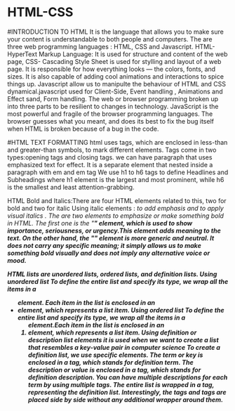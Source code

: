# HTML-CSS
#INTRODUCTION TO HTML
It is the language that allows you to make sure your content is understandable to both people and computers.
The are three web programming languages : HTML, CSS and Javascript. HTML-HyperText Markup Language: It is used for structure and content of the web page,
CSS- Cascading Style Sheet is used for stylling and layout of a web page. It is responsible for how everything looks — the colors, fonts, and sizes. It is also capable of adding cool animations and interactions to spice things up.
Javascript allow us to manipulte the behaviour of HTML and CSS dynamical.javascript used for Client-Side, Event handling , Animations and Effect sand, Form handling.
The web or browser programming broken up into three parts to be resilient to changes in technology. JavaScript is the most powerful and fragile of the browser programming languages. The browser guesses what you meant, and does its best to fix the bug itself when HTML is broken because of a bug in the code.

#HTML TEXT FORMATTING
html uses tags, which are enclosed in less-than and greater-than symbols, to mark different elements. 
Tags come in two types:opening tags and closing tags.
we can have paragraph that uses emphasized text for effect.
It is a separate element that nested inside a paragraph with em and em tag
We use h1 to h6 tags to define Headlines and Subheadings where h1 element is the largest and most prominent, while h6 is the smallest and least attention-grabbing.

HTML Bold and Italics:There are four HTML elements related to this, two for bold and two for italic
Using italic elements : <em> to add emphasis and <i> to apply visual italics .
The are two elements to emphasize or make something bold in HTML. The first one is the "<strong>" element, which is used to show importance, seriousness, or urgency.This element adds meaning to the text. On the other hand, the "<b>" element is more generic and neutral. It does not carry any specific meaning; it simply allows us to make something bold visually and does not imply any alternative voice or mood.

HTML lists are unordered lists, ordered lists, and definition lists. 
Using unordered list To define the entire list and specify its type, we wrap all the items in a <ul> element. Each item in the list is enclosed in an <li> element, which represents a list item.
Using ordered list To define the entire list and specify its type, we wrap all the items in a <ol> element.Each item in the list is enclosed in an <li> element, which represents a list item.
Using definition or description list elements it is used when we want to create a list that resembles a key-value pair in computer science
To create a definition list, we use specific elements. The term or key is enclosed in a  tag, which stands for definition term. The description or value is enclosed in a  tag, which stands for definition description. You can have multiple descriptions for each term by using multiple  tags. The entire list is wrapped in a  tag, representing the definition list. Interestingly, the  tags and  tags are placed side by side without any additional wrapper around them.
